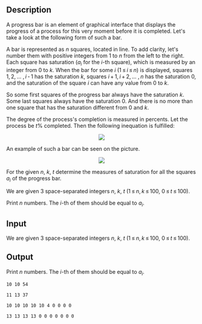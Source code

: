 ## Description

<div><p>A progress bar is an element of graphical interface that displays the progress of a process for this very moment before it is completed. Let's take a look at the following form of such a bar.</p><p>A bar is represented as <span class="tex-span"><i>n</i></span> squares, located in line. To add clarity, let's number them with positive integers from <span class="tex-span">1</span> to <span class="tex-span"><i>n</i></span> from the left to the right. Each square has saturation (<span class="tex-span"><i>a</i><sub class="lower-index"><i>i</i></sub></span> for the <span class="tex-span"><i>i</i></span>-th square), which is measured by an integer from <span class="tex-span">0</span> to <span class="tex-span"><i>k</i></span>. When the bar for some <span class="tex-span"><i>i</i></span> (<span class="tex-span">1 ≤ <i>i</i> ≤ <i>n</i></span>) is displayed, squares <span class="tex-span">1, 2, ... , <i>i</i> - 1</span> has the saturation <span class="tex-span"><i>k</i></span>, squares <span class="tex-span"><i>i</i> + 1, <i>i</i> + 2, ... , <i>n</i></span> has the saturation <span class="tex-span">0</span>, and the saturation of the square <span class="tex-span"><i>i</i></span> can have any value from <span class="tex-span">0</span> to <span class="tex-span"><i>k</i></span>.</p><p>So some first squares of the progress bar always have the saturation <span class="tex-span"><i>k</i></span>. Some last squares always have the saturation <span class="tex-span">0</span>. And there is no more than one square that has the saturation different from <span class="tex-span">0</span> and <span class="tex-span"><i>k</i></span>.</p><p>The degree of the process's completion is measured in percents. Let the process be <span class="tex-span"><i>t</i></span>% completed. Then the following inequation is fulfilled: </p><center class="tex-equation"><img align="middle" class="tex-formula" src="file://OufAu6Wh.png" style="max-width: 100.0%;max-height: 100.0%;"></center><p>An example of such a bar can be seen on the picture.</p><center> <img class="tex-graphics" src="file://cTfsY68X.png" style="max-width: 100.0%;max-height: 100.0%;"> </center><p>For the given <span class="tex-span"><i>n</i></span>, <span class="tex-span"><i>k</i></span>, <span class="tex-span"><i>t</i></span> determine the measures of saturation for all the squares <span class="tex-span"><i>a</i><sub class="lower-index"><i>i</i></sub></span> of the progress bar.</p></div><div class="input-specification"><p>We are given 3 space-separated integers <span class="tex-span"><i>n</i></span>, <span class="tex-span"><i>k</i></span>, <span class="tex-span"><i>t</i></span> (<span class="tex-span">1 ≤ <i>n</i>, <i>k</i> ≤ 100</span>, <span class="tex-span">0 ≤ <i>t</i> ≤ 100</span>).</p></div><div class="output-specification"><p>Print <span class="tex-span"><i>n</i></span> numbers. The <span class="tex-span"><i>i</i></span>-th of them should be equal to <span class="tex-span"><i>a</i><sub class="lower-index"><i>i</i></sub></span>.</p></div>

## Input

<p>We are given 3 space-separated integers <span class="tex-span"><i>n</i></span>, <span class="tex-span"><i>k</i></span>, <span class="tex-span"><i>t</i></span> (<span class="tex-span">1 ≤ <i>n</i>, <i>k</i> ≤ 100</span>, <span class="tex-span">0 ≤ <i>t</i> ≤ 100</span>).</p>

## Output

<p>Print <span class="tex-span"><i>n</i></span> numbers. The <span class="tex-span"><i>i</i></span>-th of them should be equal to <span class="tex-span"><i>a</i><sub class="lower-index"><i>i</i></sub></span>.</p>





```input1
10 10 54

```




```input2
11 13 37

```




```output1
10 10 10 10 10 4 0 0 0 0
```




```output2
13 13 13 13 0 0 0 0 0 0 0
```


